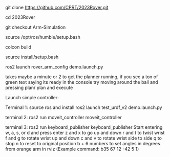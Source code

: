 git clone https://github.com/CPRT/2023Rover.git

cd 2023Rover

git checkout Arm-Simulation

source /opt/ros/humble/setup.bash

colcon build

source install/setup.bash 

ros2 launch rover_arm_config demo.launch.py

takes maybe a minute or 2 to get the planner running, if you see a ton of green text saying its ready in the console try moving around the ball and pressing plan/ plan and execute



Launch simple controller:

Terminal 1:
source ros and install
ros2 launch test_urdf_v2 demo.launch.py

terminal 2:
ros2 run moveit_controller moveit_controller

terminal 3:
ros2 run keyboard_publisher keyboard_publisher
Start entering w, a, s, or d and press enter
z and x to go up and down
r and t to twist wrist
f and g to rotate wrist up and down
c and v to rotate wrist side to side
q to stop
n to reset to original position
b + 6 numbers to set angles in degrees from orange arm in rviz
(Example command: b35 67 12 -42 5 1)
